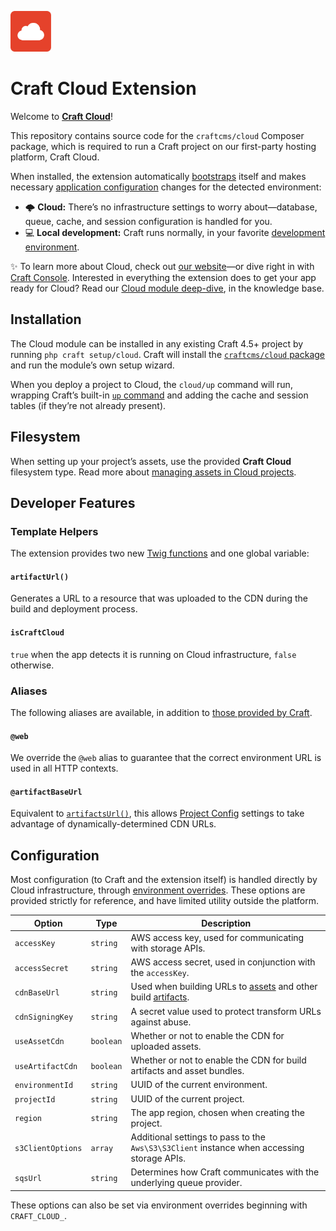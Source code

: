 <a href="https://craftcms.com/cloud" rel="noopener" target="_blank" title="Craft Cloud"><img src="https://raw.githubusercontent.com/craftcms/.github/v3/profile/product-icons/craft-cloud.svg" alt="Craft Cloud icon" width="65"></a>

# Craft Cloud Extension

Welcome to [**Craft Cloud**](https://craftcms.com/cloud)!

This repository contains source code for the `craftcms/cloud` Composer package, which is required to run a Craft project on our first-party hosting platform, Craft Cloud.

When installed, the extension automatically [bootstraps](https://www.yiiframework.com/doc/guide/2.0/en/runtime-bootstrapping) itself and makes necessary [application configuration](https://craftcms.com/docs/4.x/config/app.html) changes for the detected environment:

- :cloud_with_lightning: **Cloud:** There’s no infrastructure settings to worry about—database, queue, cache, and session configuration is handled for you.
- :computer: **Local development:** Craft runs normally, in your favorite [development environment](https://craftcms.com/docs/4.x/installation.html).

:sparkles: To learn more about Cloud, check out [our website](https://craftcms.com/cloud)—or dive right in with [Craft Console](https://console.craftcms.com/cloud). Interested in everything the extension does to get your app ready for Cloud? Read our [Cloud module deep-dive](https://craftcms.com/knowledge-base/cloud-extension), in the knowledge base.

## Installation

The Cloud module can be installed in any existing Craft 4.5+ project by running `php craft setup/cloud`. Craft will install the [`craftcms/cloud` package](https://packagist.org/craftcms/cloud) and run the module’s own setup wizard.

When you deploy a project to Cloud, the `cloud/up` command will run, wrapping Craft’s built-in [`up` command](https://craftcms.com/docs/4.x/console-commands.html#up) and adding the cache and session tables (if they’re not already present).

## Filesystem

When setting up your project’s assets, use the provided **Craft Cloud** filesystem type. Read more about [managing assets in Cloud projects](https://craftcms.com/knowledge-base/cloud-assets).

## Developer Features

### Template Helpers

The extension provides two new [Twig functions](https://craftcms.com/docs/4.x/dev/functions.html) and one global variable:

#### `artifactUrl()`

Generates a URL to a resource that was uploaded to the CDN during the build and deployment process.

#### `isCraftCloud`

`true` when the app detects it is running on Cloud infrastructure, `false` otherwise.

### Aliases

The following aliases are available, in addition to [those provided by Craft](https://craftcms.com/docs/4.x/config/#aliases).

#### `@web`

We override the `@web` alias to guarantee that the correct environment URL is used in all HTTP contexts.

#### `@artifactBaseUrl`

Equivalent to [`artifactsUrl()`](#artifactsUrl), this allows [Project Config](https://craftcms.com/docs/4.x/project-config.html) settings to take advantage of dynamically-determined CDN URLs.

## Configuration

Most configuration (to Craft and the extension itself) is handled directly by Cloud infrastructure, through [environment overrides](https://craftcms.com/docs/4.x/config/#environment-overrides). These options are provided strictly for reference, and have limited utility outside the platform.

| Option            | Type      | Description                                                                                 |
| ----------------- | --------- | ------------------------------------------------------------------------------------------- |
| `accessKey`       | `string`  | AWS access key, used for communicating with storage APIs.                                   |
| `accessSecret`    | `string`  | AWS access secret, used in conjunction with the `accessKey`.                                |
| `cdnBaseUrl`      | `string`  | Used when building URLs to [assets](#filesystem) and other build [artifacts](#artifacturl). |
| `cdnSigningKey`   | `string`  | A secret value used to protect transform URLs against abuse.                                |
| `useAssetCdn`     | `boolean` | Whether or not to enable the CDN for uploaded assets.                                       |
| `useArtifactCdn`  | `boolean` | Whether or not to enable the CDN for build artifacts and asset bundles.                     |
| `environmentId`   | `string`  | UUID of the current environment.                                                            |
| `projectId`       | `string`  | UUID of the current project.                                                                |
| `region`          | `string`  | The app region, chosen when creating the project.                                           |
| `s3ClientOptions` | `array`   | Additional settings to pass to the `Aws\S3\S3Client` instance when accessing storage APIs.  |
| `sqsUrl`          | `string`  | Determines how Craft communicates with the underlying queue provider.                       |

These options can also be set via environment overrides beginning with `CRAFT_CLOUD_`.
